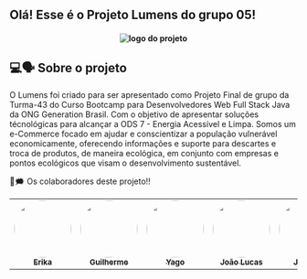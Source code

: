 ## Olá! Esse é o Projeto Lumens do grupo 05!

<h4 align="center">
<img align="center" alt="logo do projeto" src="https://media.discordapp.net/attachments/912136460294041681/932679854153953360/unknown.png"> 

## 💻🗣️ Sobre o projeto
O Lumens foi criado para ser apresentado como Projeto Final de grupo da Turma-43 do Curso Bootcamp para Desenvolvedores Web Full Stack Java da ONG Generation Brasil. Com o objetivo de apresentar soluções técnológicas para alcançar a ODS 7 - Energia Acessível e Limpa.
Somos um e-Commerce focado em ajudar e conscientizar a população vulnerável economicamente, oferecendo informações e suporte para descartes e troca de produtos, de maneira ecológica, em conjunto com empresas e pontos ecológicos que visam  o desenvolvimento sustentável. 


👤🗯 Os colaboradores deste projeto!!
<table>
<tr>
 <td align="center"><a href="https://github.com/esyamamoto"><img style="border-radius: 50%;" src="https://cdn.discordapp.com/attachments/912136460294041681/932660487395631154/eu.jpg" width="100px;" alt=""/><br /><sub><b>Erika </b></sub></a><br /><a href="https://github.com/esyamamoto" title="GitHub Erika"></a></td> <td align="center"><a href="https://github.com/Gui-Tadeu"><img style="border-radius: 50%;" src="https://cdn.discordapp.com/attachments/912136460294041681/932660487676633108/gui.jpg" width="100px;" alt=""/><br /><sub><b>Guilherme</b></sub></a><br /><a href="https://github.com/Gui-Tadeu" title="GitHub Guilherme"></a></td><td align="center"><a href="https://github.com/Yagocoelho"><img style="border-radius: 50%;" src="https://cdn.discordapp.com/attachments/912136460294041681/932660487970238464/yago.jpg" width="100px;" alt=""/><br /><sub><b>Yago</b></sub></a><br /><a href="https://github.com/Yagocoelho" title="GitHub Yago"</a></td><td align="center"><a href="https://github.com/LuukasOo"><img style="border-radius: 50%;" src="https://cdn.discordapp.com/attachments/912136460294041681/932660995854303262/jao.jpg" width="100px;" alt=""/><br /><sub><b>João Lucas</b></sub></a><br /><a href="https://github.com/LuukasOo" title="GitHub João Lucas"></a></td> <td align="center"><a href="https://github.com/JessicaPersou"><img style="border-radius: 50%;" src="https://cdn.discordapp.com/attachments/912136460294041681/932681028017991690/ppp.png" width="100px;" alt=""/><br /><sub><b>Jéssica</b></sub></a><br /><a href="https://github.com/JessicaPersou" title="GitHub Jéssica"></a></td>

  
  
